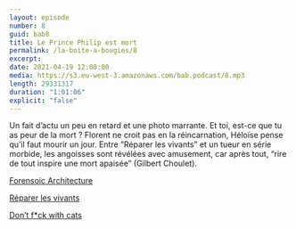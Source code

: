 ```yaml
---
layout: episode
number: 8
guid: bab8
title: Le Prince Philip est mort
permalink: /la-boite-a-bougies/8
excerpt:
date: 2021-04-19 12:00:00
media: https://s3.eu-west-3.amazonaws.com/bab.podcast/8.mp3
length: 29331317
duration: "1:01:06"
explicit: "false"
---
```


Un fait d’actu un peu en retard et une photo marrante. Et toi, est-ce que tu as peur de la mort ? Florent ne croit pas en la réincarnation, Héloïse pense qu’il faut mourir un jour. Entre “Réparer les vivants” et un tueur en série morbide, les angoisses sont révélées avec amusement, car après tout, “rire de tout inspire une mort apaisée” (Gilbert Choulet).

[Forensoic Architecture](https://forensic-architecture.org/investigation/the-killing-of-mark-duggan )

[Réparer les vivants](https://www.imdb.com/title/tt5096536/)

[Don’t f*ck with cats](https://www.imdb.com/title/tt11318602/)
